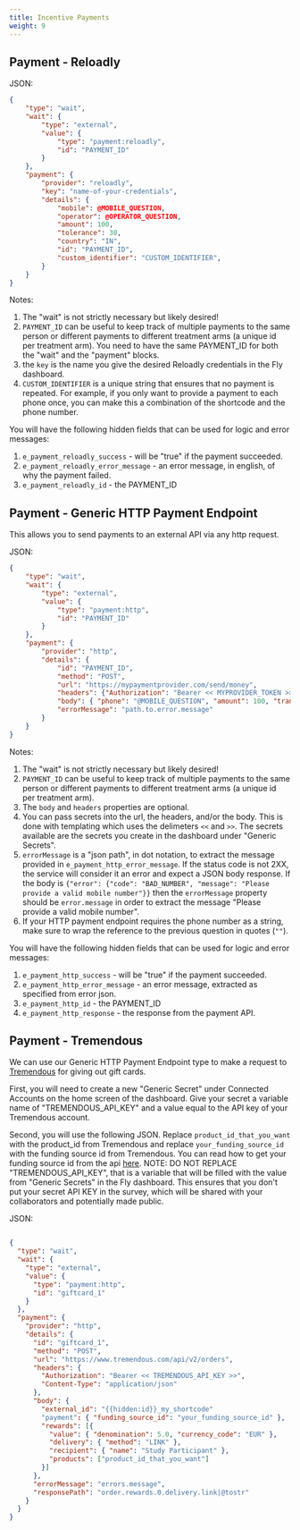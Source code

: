 ```yaml
---
title: Incentive Payments
weight: 9
---
```


## Payment - Reloadly

JSON:
``` json
{
    "type": "wait",
    "wait": {
        "type": "external",
        "value": {
            "type": "payment:reloadly",
            "id": "PAYMENT_ID"
        }
    },
    "payment": {
        "provider": "reloadly",
        "key": "name-of-your-credentials",
        "details": {
            "mobile": @MOBILE_QUESTION,
            "operator": @OPERATOR_QUESTION,
            "amount": 100,
            "tolerance": 30,
            "country": "IN",
            "id": "PAYMENT_ID",
            "custom_identifier": "CUSTOM_IDENTIFIER",
        }
    }
}
```

Notes:

1. The "wait" is not strictly necessary but likely desired!
2. `PAYMENT_ID` can be useful to keep track of multiple payments to the same person or different payments to different treatment arms (a unique id per treatment arm). You need to have the same PAYMENT_ID for both the "wait" and the "payment" blocks.
3. the `key` is the name you give the desired Reloadly credentials in the Fly dashboard.
4. `CUSTOM_IDENTIFIER` is a unique string that ensures that no payment is repeated. For example, if you only want to provide a payment to each phone once, you can make this a combination of the shortcode and the phone number.

You will have the following hidden fields that can be used for logic and error messages:

1. `e_payment_reloadly_success` - will be "true" if the payment succeeded.
2. `e_payment_reloadly_error_message` - an error message, in english, of why the payment failed.
3. `e_payment_reloadly_id` - the PAYMENT_ID



## Payment - Generic HTTP Payment Endpoint

This allows you to send payments to an external API via any http request.

JSON:
``` json
{
    "type": "wait",
    "wait": {
        "type": "external",
        "value": {
            "type": "payment:http",
            "id": "PAYMENT_ID"
        }
    },
    "payment": {
        "provider": "http",
        "details": {
            "id": "PAYMENT_ID",
            "method": "POST",
            "url": "https://mypaymentprovider.com/send/money",
            "headers": {"Authorization": "Bearer << MYPROVIDER_TOKEN >>"},
            "body": { "phone": "@MOBILE_QUESTION", "amount": 100, "transaction_id": "survey_x_payment_1" },
            "errorMessage": "path.to.error.message"
        }
    }
}
```

Notes:

1. The "wait" is not strictly necessary but likely desired!
2. `PAYMENT_ID` can be useful to keep track of multiple payments to the same person or different payments to different treatment arms (a unique id per treatment arm).
3. The `body` and `headers` properties are optional.
4. You can pass secrets into the url, the headers, and/or the body. This is done with templating which uses the delimeters `<<` and `>>`. The secrets available are the secrets you create in the dashboard under "Generic Secrets".
5. `errorMessage` is a "json path", in dot notation, to extract the message provided in `e_payment_http_error_message`. If the status code is not 2XX, the service will consider it an error and expect a JSON body response. If the body is `{"error": {"code": "BAD_NUMBER", "message": "Please provide a valid mobile number"}}` then the `errorMessage` property should be `error.message` in order to extract the message "Please provide a valid mobile number".
6. If your HTTP payment endpoint requires the phone number as a string, make sure to wrap the reference to the previous question in quotes (`""`).


You will have the following hidden fields that can be used for logic and error messages:

1. `e_payment_http_success` - will be "true" if the payment succeeded.
2. `e_payment_http_error_message` - an error message, extracted as specified from error json.
3. `e_payment_http_id` - the PAYMENT_ID
4. `e_payment_http_response` - the response from the payment API.



## Payment - Tremendous

We can use our Generic HTTP Payment Endpoint type to make a request to [Tremendous](https://tremendous.com) for giving out gift cards.

First, you will need to create a new "Generic Secret" under Connected Accounts on the home screen of the dashboard. Give your secret a variable name of "TREMENDOUS_API_KEY" and a value equal to the API key of your Tremendous account.

Second, you will use the following JSON. Replace `product_id_that_you_want` with the product_id from Tremendous and replace `your_funding_source_id` with the funding source id from Tremendous. You can read how to get your funding source id from the api [here](https://developers.tremendous.com/docs/paying-for-orders#funding-sources). NOTE: DO NOT REPLACE "TREMENDOUS_API_KEY", that is a variable that will be filled with the value from "Generic Secrets" in the Fly dashboard. This ensures that you don't put your secret API KEY in the survey, which will be shared with your collaborators and potentially made public.

JSON:
``` json

{
  "type": "wait",
  "wait": {
    "type": "external",
    "value": {
      "type": "payment:http",
      "id": "giftcard_1"
    }
  },
  "payment": {
    "provider": "http",
    "details": {
      "id": "giftcard_1",
      "method": "POST",
      "url": "https://www.tremendous.com/api/v2/orders",
      "headers": {
        "Authorization": "Bearer << TREMENDOUS_API_KEY >>",
        "Content-Type": "application/json"
      },
      "body": {
        "external_id": "{{hidden:id}}_my_shortcode"      
        "payment": { "funding_source_id": "your_funding_source_id" },
        "rewards": [{
          "value": { "denomination": 5.0, "currency_code": "EUR" },
          "delivery": { "method": "LINK" },
          "recipient": { "name": "Study Participant" },
          "products": ["product_id_that_you_want"]
        }]
      },
      "errorMessage": "errors.message",
      "responsePath": "order.rewards.0.delivery.link|@tostr"
    }
  }
}
```
